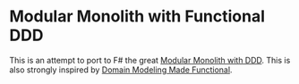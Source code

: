 # Modular Monolith with Functional DDD

This is an attempt to port to F# the great [Modular Monolith with DDD](https://github.com/kgrzybek/modular-monolith-with-ddd). This is also strongly inspired by [Domain Modeling Made Functional](https://fsharpforfunandprofit.com/ddd/).
